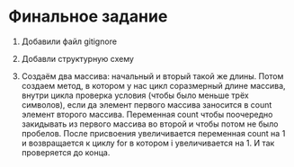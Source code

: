 # Финальное задание

1. Добавили файл gitignore

2. Добавли структурную схему

3. Создаём два массива: начальный и вторый такой же длины.
Потом создаем метод, в котором у нас цикл соразмерный длине массива, внутри цикла проверка условия (чтобы было меньше трёх символов), 
если да элемент первого массива заносится в count элемент второго массива. 
Переменная count чтобы поочередно закидывать из первого массива во второй и чтобы потом не было пробелов. 
После присвоения увеличивается переменная count на 1 и возвращается к циклу for в котором i увеличивается на 1. 
И так проверяется до конца.